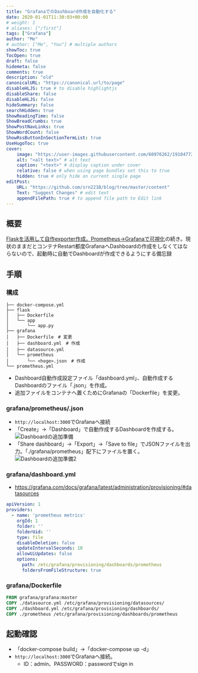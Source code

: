 ```yaml
---
title: "GrafanaでのDashboard作成を自動化する"
date: 2020-01-01T11:30:03+00:00
# weight: 1
# aliases: ["/first"]
tags: ["Grafana"]
author: "Me"
# author: ["Me", "You"] # multiple authors
showToc: true
TocOpen: true
draft: false
hidemeta: false
comments: true
description: "old"
canonicalURL: "https://canonical.url/to/page"
disableHLJS: true # to disable highlightjs
disableShare: false
disableHLJS: false
hideSummary: false
searchHidden: true
ShowReadingTime: false
ShowBreadCrumbs: true
ShowPostNavLinks: true
ShowWordCount: false
ShowRssButtonInSectionTermList: true
UseHugoToc: true
cover:
    image: "https://user-images.githubusercontent.com/60976262/191047722-dd7ed9ad-6e00-4b50-8073-24ae9602b8d6.png" # image path/url
    alt: "<alt text>" # alt text
    caption: "<text>" # display caption under cover
    relative: false # when using page bundles set this to true
    hidden: true # only hide on current single page
editPost:
    URL: "https://github.com/srn221B/blog/tree/master/content"
    Text: "Suggest Changes" # edit text
    appendFilePath: true # to append file path to Edit link
---
```


## 概要
[Flaskを活用して自作exporter作成。Prometheus->Grafanaで可視化](https://467tn.com/post/content3/)の続き。現状のままだとコンテナRestart都度GrafanaへDashboardの作成をしなくてはならないので、起動時に自動でDashboardが作成できるようにする備忘録

## 手順
### 構成
```
├── docker-compose.yml
├── flask
│   ├── Dockerfile
│   └── app
│       └── app.py
├── grafana
│   ├── Dockerfile　# 変更
│   ├── dashboard.yml　# 作成
│   ├── datasource.yml　
│   └── prometheus
│       └── <hoge>.json　# 作成
└── prometheus.yml
``` 
- Dashboard自動作成設定ファイル「dashboard.yml」、自動作成するDashboardのファイル「<hoge>.json」を作成。
- 追加ファイルをコンテナへ置くためにGrafanaの「Dockerfile」を変更。

### grafana/prometheus/<hoge>.json
- `http://localhost:3000`でGrafanaへ接続
- 「Create」→「Dashboard」で自動作成するDashboardを作成する。
![Dashboardの追加準備](https://user-images.githubusercontent.com/60976262/191035233-1b1b1b1f-aaf9-4522-af1a-c7046e75dc65.png "Dashboardの追加準備")   
- 「Share dashboard」→「Export」→「Save to file」でJSONファイルを出力。「./grafana/prometheus」配下にファイルを置く。
![Dashboardの追加準備2](https://user-images.githubusercontent.com/60976262/191037763-82a5042f-97f4-43a7-8950-f4ac29c1442b.png "Dashboardの追加準備2")  

### grafana/dashboard.yml
- https://grafana.com/docs/grafana/latest/administration/provisioning/#datasources
```yaml
apiVersion: 1
providers:
  - name: 'prometheus metrics'
    orgId: 1
    folder: ''
    folderUid: ''
    type: file
    disableDeletion: false
    updateIntervalSeconds: 10
    allowUiUpdates: false
    options:
      path: /etc/grafana/provisioning/dashboards/prometheus
      foldersFromFileStructure: true
```
### grafana/Dockerfile
```Dockerfile
FROM grafana/grafana:master
COPY ./datasource.yml /etc/grafana/provisioning/datasources/
COPY ./dashboard.yml /etc/grafana/provisioning/dashboards/ 
COPY ./prometheus /etc/grafana/provisioning/dashboards/prometheus
```

## 起動確認
- 「docker-compose build」→「docker-compose up -d」
- `http://localhost:3000`でGrafanaへ接続。
  - ID：admin、PASSWORD：passwordでsign in

